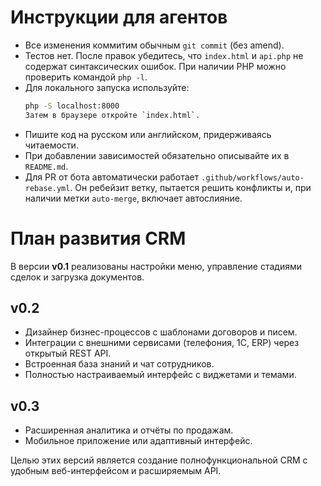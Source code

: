 # Инструкции для агентов

- Все изменения коммитим обычным `git commit` (без amend).
- Тестов нет. После правок убедитесь, что `index.html` и `api.php` не содержат синтаксических ошибок. При наличии PHP можно проверить командой `php -l`.
- Для локального запуска используйте:
  ```bash
  php -S localhost:8000
  Затем в браузере откройте `index.html`.
- Пишите код на русском или английском, придерживаясь читаемости.
- При добавлении зависимостей обязательно описывайте их в `README.md`.
- Для PR от бота автоматически работает `.github/workflows/auto-rebase.yml`. Он ребейзит ветку, пытается решить конфликты и, при наличии метки `auto-merge`, включает автослияние.

# План развития CRM

В версии **v0.1** реализованы настройки меню, управление стадиями сделок и загрузка документов.

## v0.2
  - Дизайнер бизнес-процессов с шаблонами договоров и писем.
  - Интеграции с внешними сервисами (телефония, 1С, ERP) через открытый REST API.
  - Встроенная база знаний и чат сотрудников.
  - Полностью настраиваемый интерфейс с виджетами и темами.

## v0.3
  - Расширенная аналитика и отчёты по продажам.
  - Мобильное приложение или адаптивный интерфейс.

Целью этих версий является создание полнофункциональной CRM с удобным веб-интерфейсом и расширяемым API.
